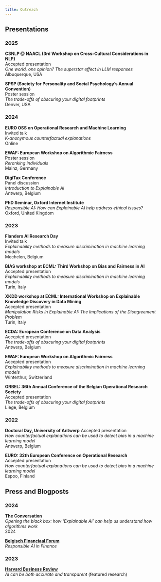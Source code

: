 ```yaml
---
title: Outreach
---
```



## Presentations

### 2025
**C3NLP @ NAACL (3rd Workshop on Cross-Cultural Considerations in NLP)**   
Accepted presentation  
_One world, one opinion? The superstar effect in LLM responses_   
Albuquerque, USA  

**SPSP (Society for Personality and Social Psychology’s Annual Convention)**   	    
Poster session 	       
_The trade-offs of obscuring your digital footprints_ 	  
Denver, USA 	

### 2024
**EURO OSS on Operational Research and Machine Learning**     
Invited talk     
_K-anonymous counterfactual explanations_    
Online

**EWAF: European Workshop on Algorithmic Fairness** 	   
Poster session 	   
_Reranking individuals_ 	   
Mainz, Germany 	

**DigiTax Conference**       
Panel discussion      
_Introduction to Explainable AI_  
Antwerp, Belgium

**PhD Seminar, Oxford Internet Institute**  
_Responsible AI: How can Explainable AI help address ethical issues?_  
Oxford, United Kingdom

### 2023

**Flanders AI Research Day**    
Invited talk     
_Explainability methods to measure discrimination in machine learning models_  
Mechelen, Belgium

**BIAS workshop at ECML: Third Workshop on Bias and Fairness in AI**  
Accepted presentation  
_Explainability methods to measure discrimination in machine learning models_  
Turin, Italy

**XKDD workshop at ECML: International Workshop on Explainable Knowledge Discovery in Data Mining**  
Accepted presentation  
_Manipulation Risks in Explainable AI: The Implications of the Disagreement Problem_  
Turin, Italy

**ECDA: European Conference on Data Analysis**  
Accepted presentation  
_The trade-offs of obscuring your digital footprints_  
Antwerp, Belgium

**EWAF: European Workshop on Algorithmic Fairness**  
Accepted presentation  
_Explainability methods to measure discrimination in machine learning models_  
Winterthur, Switzerland

**ORBEL: 36th Annual Conference of the Belgian Operational Research Society**  
Accepted presentation  
_The trade-offs of obscuring your digital footprints_  
Liege, Belgium

### 2022

**Doctoral Day, University of Antwerp** 
Accepted presentation  
_How counterfactual explanations can be used to detect bias in a machine learning model_  
Antwerp, Belgium

**EURO: 32th European Conference on Operational Research**  
Accepted presentation   
_How counterfactual explanations can be used to detect bias in a machine learning model_  
Espoo, Finland

## Press and Blogposts

### 2024

**[The Conversation](https://theconversation.com/opening-the-black-box-how-explainable-ai-can-help-us-understand-how-algorithms-work-244080)**  
_Opening the black box: how ‘Explainable AI’ can help us understand how
algorithms work_  
2024

**[Belgisch Financiaal Forum](https://financialforum.be/nl/bfw-digitaal/responsible-ai-in-finance)**  
_Responsible AI in Finance_  

### 2023

**[Harvard Business Review](https://hbr.org/2023/05/ai-can-be-both-accurate-and-transparent)**  
_AI can be both accurate and transparent_ (featured research)  


